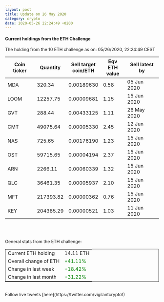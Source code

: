 ```yaml
---
layout: post
title: Update on 26 May 2020
category: crypto
date: 2020-05-26 22:24:49 +0200
---
```

<!-- Global site tag (gtag.js) - Google Analytics -->
<script async src="https://www.googletagmanager.com/gtag/js?id=UA-103831149-5"></script>
<script>
  window.dataLayer = window.dataLayer || [];
  function gtag(){dataLayer.push(arguments);}
  gtag('js', new Date());

  gtag('config', 'UA-103831149-5');
</script>


#### Current holdings from the ETH Challenge

The holding from the 10 ETH challenge as on: 05/26/2020, 22:24:49 CEST

|Coin ticker|Quantity|Sell target<br>coin/ETH|Eqv ETH<br>value|Sell latest by|
|-----------|--------|-----------|-----------|--------------|
MDA|320.34|  0.00189630|0.58|05 Jun 2020|
LOOM|12257.75|  0.00009681|1.15|15 Jun 2020|
GVT|288.44|  0.00433125|1.11|26 May 2020|
CMT|49075.64|  0.00005330|2.45|12 Jun 2020|
NAS|725.65|  0.00176190|1.23|15 Jun 2020|
OST|59715.65|  0.00004194|2.37|15 Jun 2020|
ARN|2266.11|  0.00060339|1.32|15 Jun 2020|
QLC|36461.35|  0.00005937|2.10|15 Jun 2020|
MFT|217393.82|  0.00000362|0.76|15 Jun 2020|
KEY|204385.29|  0.00000521|1.03|11 Jun 2020|

<br>
<br>
<br>
General stats from the ETH challenge:

<table style="border:1px solid black;margin-left:auto;margin-right:auto;">
	<tbody>
	<tr>
		<td>Current ETH holding</td>
		<td>     14.11 ETH</td>
	</tr>
	<tr>
		<td>Overall change of ETH</td>
		<td><font color="green">+41.11%</font></td>
	</tr>
	<tr>
		<td>Change in last week</td>
		<td><font color="green">+18.42%</font></td>
	</tr>
	<tr>
		<td>Change in last month</td>
		<td><font color="green">+31.22%</font></td>
	</tr>
	</tbody>
</table>

<br>
Follow live tweets [here](https://twitter.com/vigilantcrypto1)
<br>
<br>